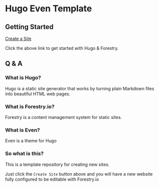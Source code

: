 # Hugo Even Template


## Getting Started

<a href="https://app.forestry.io/quick-start?repo=ncphillips/hugo-even-template">Create a Site</a>

Click the above link to get started with Hugo & Forestry.


## Q & A


### What is Hugo?

Hugo is a static site generator that works by turning
plain Markdown files into beautiful HTML web pages.

### What is Forestry.io?

Forestry is a content management system for static sites.

### What is Even?

Even is a theme for Hugo

### So what is this?

This is a template repository for creating new sites. 

Just click the `Create Site` button above and you will have 
a new website fully configured to be editable with Forestry.io
